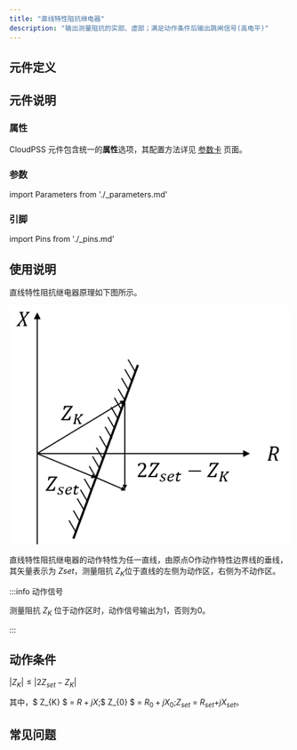 ```yaml
---
title: "直线特性阻抗继电器"
description: "输出测量阻抗的实部、虚部；满足动作条件后输出跳闸信号(高电平)"
---
```


## 元件定义

## 元件说明



### 属性

CloudPSS 元件包含统一的**属性**选项，其配置方法详见 [参数卡](docs/documents/software/10-xstudio/20-simstudio/40-workbench/20-function-zone/30-design-tab/30-param-panel/index.md) 页面。

### 参数

import Parameters from './_parameters.md'

<Parameters/>

### 引脚

import Pins from './_pins.md'

<Pins/>

## 使用说明

直线特性阻抗继电器原理如下图所示。

![原理图](./_linerelay.png)

直线特性阻抗继电器的动作特性为任一直线，由原点O作动作特性边界线的垂线，其矢量表示为 $Z{set}$，测量阻抗 $Z_{K}$位于直线的左侧为动作区，右侧为不动作区。

:::info 动作信号

测量阻抗 $Z_{K}$ 位于动作区时，动作信号输出为1，否则为0。

:::

## 动作条件
$\lvert Z_{K}\rvert \leq \lvert 2Z_{set}-Z_{K}\rvert$

其中，$ Z_{K} $ = $R+jX$;$ Z_{0} $ = $R_{0}+jX_{0}$;$Z_{set}$ = $R_{set}$+$jX_{set}$。
## 常见问题

